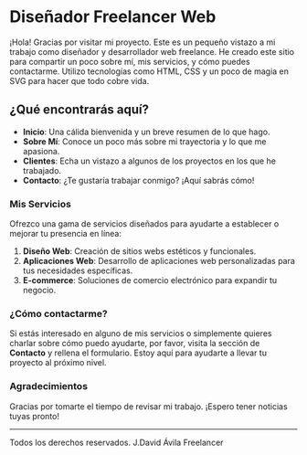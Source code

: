 # Diseñador Freelancer Web

¡Hola! Gracias por visitar mi proyecto. Este es un pequeño vistazo a mi trabajo como diseñador y desarrollador web freelance. He creado este sitio para compartir un poco sobre mí, mis servicios, y cómo puedes contactarme. Utilizo tecnologías como HTML, CSS y un poco de magia en SVG para hacer que todo cobre vida.

## ¿Qué encontrarás aquí?

- **Inicio**: Una cálida bienvenida y un breve resumen de lo que hago.
- **Sobre Mí**: Conoce un poco más sobre mi trayectoria y lo que me apasiona.
- **Clientes**: Echa un vistazo a algunos de los proyectos en los que he trabajado.
- **Contacto**: ¿Te gustaría trabajar conmigo? ¡Aquí sabrás cómo!

### Mis Servicios

Ofrezco una gama de servicios diseñados para ayudarte a establecer o mejorar tu presencia en línea:

1. **Diseño Web**: Creación de sitios webs estéticos y funcionales.
2. **Aplicaciones Web**: Desarrollo de aplicaciones web personalizadas para tus necesidades específicas.
3. **E-commerce**: Soluciones de comercio electrónico para expandir tu negocio.

### ¿Cómo contactarme?

Si estás interesado en alguno de mis servicios o simplemente quieres charlar sobre cómo puedo ayudarte, por favor, visita la sección de **Contacto** y rellena el formulario. Estoy aquí para ayudarte a llevar tu proyecto al próximo nivel.

### Agradecimientos

Gracias por tomarte el tiempo de revisar mi trabajo. ¡Espero tener noticias tuyas pronto!

---

Todos los derechos reservados. J.David Ávila Freelancer
